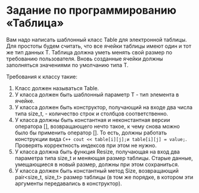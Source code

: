 # Задание по программированию «Таблица»

Вам надо написать шаблонный класс Table для электронной таблицы. Для простоты будем считать, что все ячейки таблицы имеют один и тот же тип данных T. Таблица должна уметь менять свой размер по требованию пользователя. Вновь созданные ячейки должны заполняться значениями по умолчанию типа T.

Требования к классу такие:

1. Класс должен называться Table.
2. У класса должен быть шаблонный параметр T - тип элемента в ячейке.
3. У класса должен быть конструктор, получающий на входе два числа типа size_t, - количество строк и столбцов соответственно.
4. У класса должны быть константная и неконстантная версии оператора [], возвращающего нечто такое, к чему снова можно было бы применить оператор []. То есть, должны работать конструкции вида ```C++ cout << table[i][j];и table[i][j] = value;```. Проверять корректность индексов при этом не нужно.
5. У класса должна быть функция Resize, получающая на вход два параметра типа size_t и меняющая размер таблицы. Старые данные, умещающиеся в новый размер, должны при этом сохраниться.
6. У класса должен быть константный метод Size, возвращающий pair<size_t, size_t> размер таблицы (в том же порядке, в котором эти аргументы передавались в конструктор).
